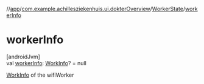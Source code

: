 //[app](../../../index.md)/[com.example.achillesziekenhuis.ui.dokterOverview](../index.md)/[WorkerState](index.md)/[workerInfo](worker-info.md)

# workerInfo

[androidJvm]\
val [workerInfo](worker-info.md): [WorkInfo](https://developer.android.com/reference/kotlin/androidx/work/WorkInfo.html)? = null

[WorkInfo](https://developer.android.com/reference/kotlin/androidx/work/WorkInfo.html) of the wifiWorker
